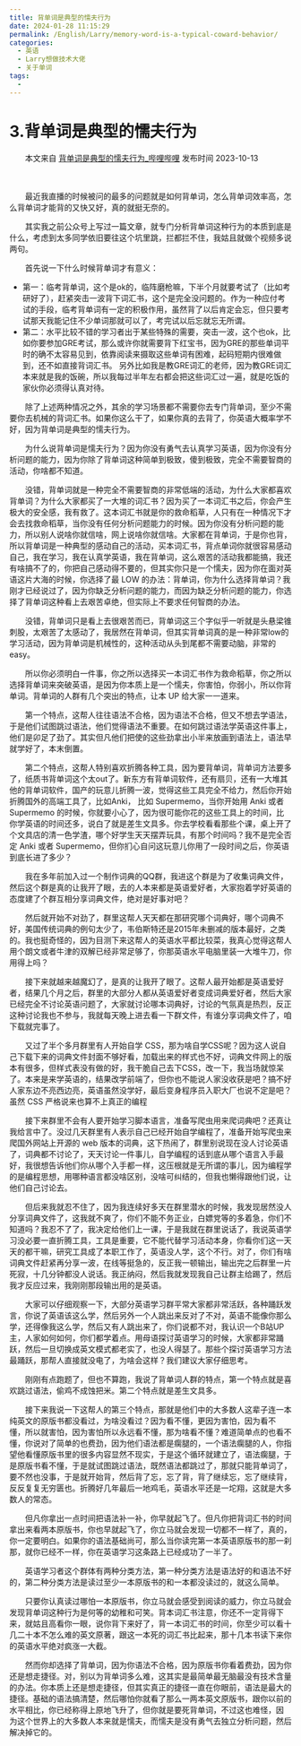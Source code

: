 ```yaml
---
title: 背单词是典型的懦夫行为
date: 2024-01-28 11:15:29
permalink: /English/Larry/memory-word-is-a-typical-coward-behavior/
categories:
  - 英语
  - Larry想做技术大佬
  - 关于单词
tags:
  - 
---
```

# 3.背单词是典型的懦夫行为

　　本文来自 [背单词是典型的懦夫行为_哔哩哔哩](https://www.bilibili.com/video/BV118411k7Mz)  发布时间 2023-10-13
<!-- more -->

　　‍

　　‍最近我直播的时候被问的最多的问题就是如何背单词，怎么背单词效率高，怎么背单词才能背的又快又好，真的‍‍就挺无奈的。

　　其实我之前公众号上写过一篇文章，就专门分析背单词这种行为的本质到底是什么，‍‍考虑到太多同学依旧要往这个坑里跳，‍‍拦都拦不住，我姑且就做个视频多说两句。

　　首先说一下什么时候背单词才有意义：

* 第一：临考背单词，这个是ok的，‍‍临阵磨枪嘛，下半个月就要考试了（比如考研好了），赶紧突击一波背下词汇书，这个是完全没问题的。‍‍‍‍作为一种应付考试的手段，临考背单词有一定的积极作用，虽然背了以后肯定会忘，但只要考试那天我能记住不少单词那就可以了，考完试以后忘就忘无所谓。‍‍
* 第二：水平比较不错的学习者出于某些特殊的需要，突击一波，‍‍这个也ok，比如你要参加GRE考试，那么或许你就需要背下红宝书，因为GRE的那些单词平时的确不太容易见到，依靠阅读来摄取这些单词有困难，起码短期内很难做到，‍‍还不如直接背词汇书。‍‍ 另外比如我是教GRE词汇的老师，因为教GRE词汇本来就是我的饭碗，‍‍所以我每过半年左右都会把这些词汇过一遍，‍‍就是吃饭的家伙你必须得认真对待。

　　除了上述两种情况之外，其余的学习场景都不需要你去专门背单词，至少不需要你去机械的背词汇书。‍‍如果你这么干了，如果你真的去背了，你英语大概率学不好，因为背单词是典型的懦夫行为。

　　为什么说背单词是懦夫行为？因为你没有勇气去认真学习英语，因为你没有分析问题的能力，‍‍因为你除了背单词这种简单到极致，傻到极致，完全不需要智商的活动，你啥都不知道。

　　没错，‍‍背单词就是一种完全不需要智商的非常低端的活动，为什么大家都喜欢背单词？为什么大家都买了一大堆的词汇书？‍‍因为买了一本词汇书之后，你会产生极大的安全感，我有救了。‍‍‍‍这本词汇书就是你的救命稻草，人只有在一种情况下才会去找救命稻草，当你没有任何分析问题能力的时候。因为你没有分析问题的能力，所以别人说啥你就信啥，网上说啥你就信啥。‍‍‍‍大家都在背单词，于是你也背，所以背单词是一种典型的感动自己的活动，买本词汇书，‍‍背点单词你就很容易感动自己，我在学习，‍‍我在认真学英语，我在背单词，这么艰苦的活动我都能搞，我还有啥搞不了的，‍‍你把自己感动得不要的，但其实你只是一个懦夫，因为你在面对英语这片大海的时候，你选择了最 LOW 的办法：背单词，‍‍你为什么选择背单词？‍‍我刚才已经说过了，因为你缺乏分析问题的能力，而因为缺乏分析问题的能力，你选择了背单词这种看上去艰苦卓绝，但实际上‍‍不要求任何智商的办法。

　　没错，背单词只是看上去很艰苦而已，‍‍背单词这三个字似乎一听就是头悬梁锥刺股，‍‍太艰苦了太感动了，我居然在背单词，但其实背单词真的是一种非常low的学习活动，‍‍因为背单词是机械性的，这种活动从头到尾都不需要动脑，非常的easy。‍‍

　　所以你必须明白一件事，你之所以选择买一本词汇书作为救命稻草，你之所以选择背单词来突破英语，‍‍是因为你本质上是一个懦夫，你害怕‍‍，你弱小，所以你背单词。背单词的人群有几个突出的特点，让本 UP 给大家一一道来。

　　第一个特点，‍‍这帮人往往语法不合格，因为语法不合格，但又不想去学语法，于是他们试图跳过语法，他们觉得语法不重要。‍‍在如何跳过语法学英语这件事上，他们是卯足了劲了。‍‍其实但凡他们把使的这些劲拿出小半来放画到语法上，语法早就学好了，本末倒置。‍‍

　　第二个特点，这帮人特别喜欢折腾各种工具，‍‍因为要背单词，背单词方法要多了，纸质书背单词这个太out了。‍‍新东方有背单词软件，还有扇贝，还有一大堆其他的背单词软件，国产的玩意儿折腾一波，‍‍觉得这些工具完全不给力，然后你开始折腾国外的高端工具了，比如Anki， 比如‍‍ Supermemo，当你开始用 Anki 或者 Supermemo 的时候，你就要小心了，因为很可能你花的这些工具上的时间‍‍，比你学英语的时间还多，说白了就是差生文具多。你去学校看看那些个课，桌上开了个文具店的清一色学渣，‍‍哪个好学生天天摆弄玩具，有那个时间吗？‍‍我不是完全否定 Anki 或者 Supermemo，但你扪心自问这玩意儿你用了一段时间之后，你英语到底长进了多少？‍‍

　　我在多年前加入过一个制作词典的QQ群，我进这个群是为了收集词典文件，然后这个群是真的让我开了眼，‍‍去的人本来都是英语爱好者，大家抱着学好英语的态度建了个群互相分享词典文件，绝对是好事对吧？‍‍

　　然后就开始不对劲了，群里这帮人天天都在那研究哪个词典好，哪个词典不好，美国传统词典的例句太少了，韦伯斯特还是2015年未删减的版本最好‍‍，之类的。‍‍我也挺奇怪的，因为目测下来这帮人的英语水平都比较菜，我真心觉得这帮人用个朗文或者牛津的双解已经非常足够了，‍‍你那英语水平电脑里装一大堆牛刀，你用得上吗？‍‍

　　接下来就越来越魔幻了，是真的让我开了眼了。‍‍这帮人最开始都是英语爱好者，结果几个月之后，群里的大部分人都从英语爱好者变成词典爱好者，‍‍然后大家已经完全不讨论英语问题了，‍‍大家就讨论哪本词典好，讨论的气氛真是热烈，反正这种讨论我也不参与，我就每天晚上进去看一下群文件，有谁分享词典文件了，‍‍咱下载就完事了。‍‍

　　又过了半个多月群里有人开始自学 CSS，那为啥自学CSS呢？‍‍因为这人说自己下载下来的词典文件封面不够好看，‍‍加载出来的样式也不好，词典文件网上的版本有很多，但样式表没有做的好，我干脆自己去下CSS，‍‍改一下，我当场就惊呆了。‍‍本来是来学英语的，结果改学前端了，但你也不能说人家没收获是吧？搞不好人家东边不亮西边亮，英语虽然没学好，最后变身程序员入职大厂也说不定是吧？虽然 CSS 严格说来也算不上真正的编程

　　接下来群里不会有人要开始学习脚本语言，准备写爬虫用来爬词典吧？还真让我给言中了。‍‍没过几天群里有人表示自己已经开始自学编程了，准备开始写爬虫来爬国外网站上开源的 web 版本的词典，这下热闹了，‍‍群里别说现在没人讨论英语了，词典都不讨论了，天天讨论一件事儿，‍‍自学编程的话到底从哪个语言入手最好，我很想告诉他们你从哪个入手都一样，这压根就是无所谓的事儿，因为编程学的是编程思想，‍‍用哪种语言都没啥区别，没啥可纠结的，但我也懒得跟他们说，让他们自己讨论去。

　　但后来我就忍不住了，‍‍因为我连续好多天在群里潜水的时候，我发现居然没人分享词典文件了，这我就不爽了，‍‍你们不能不务正业，白嫖党等的多着急，你们不知道吗？‍‍我忍不了了，我决定给他们上一课，于是我就在群里说话了，我说英语学习没必要一直折腾工具，工具是重要，‍‍它不能代替学习活动本身，你看你们这一天天的都干嘛，研究工具成了本职工作了，英语没人学，这个不行。‍‍对了，你们有啥词典文件赶紧再分享一波，在线等挺急的，反正我一顿输出，‍‍输出完之后群里一片死寂，十几分钟都没人说话。‍‍我正纳闷，然后我就发现我自己让群主给踢了，‍‍然后我才反应过来，我刚刚那段输出用的是英语。

　　大家可以仔细观察一下，大部分英语学习群平常大家都非常活跃，各种踊跃发言，你说了英语该这么学，‍‍然后另外一个人跳出来反对了不对，英语不能像你那么学，还得像我这么学，‍‍然后又有人跳出来了，你们说都不对，我认识一个B站UP主，人家如何如何，你们都学着点。用母语探讨英语学习的时候，大家都非常踊跃，然后一旦切换成英文模式都老实了，‍‍也没人得瑟了。那些个探讨英语学习方法最踊跃，那帮人直接就没电了，为啥会这样？‍‍我们建议大家仔细思考。‍‍

　　刚刚有点跑题了，但也不算跑，我说了背单词人群的特点，第一个特点就是喜欢跳过语法，偷鸡不成蚀把米。‍‍第二个特点就是差生文具多。

　　接下来我说一下这帮人的第三个特点，那就是‍‍他们中的大多数人这辈子连一本纯英文的原版书都没看过，为啥没看过？因为看不懂，更因为害怕，因为看不懂，‍‍所以就害怕，因为害怕所以永远看不懂，那为啥看不懂？‍‍难道简单点的也看不懂，你说对了简单的也费劲，因为他们语法都是瘸腿的，‍‍一个语法瘸腿的人，你指望他看懂原版书里的很多内容显然不现实，于是这个循环就建立了，语法瘸腿，于是原版书看不懂，‍‍于是就试图跳过语法，既然语法都跳过了，那就只能背单词了，要不然也没事，于是就开始背，然后背了忘，‍‍忘了背，背了继续忘，忘了继续背，反反复复无穷匮也。折腾好几年最后一地鸡毛，英语水平还是一坨翔，‍‍这就是大多数人的常态。‍‍

　　但凡你拿出一点时间把语法补一补，你早就起飞了。‍‍但凡你把背词汇书的时间拿出来看两本原版书，你也早就起飞了，你立马就会发现一切都不一样了，真的，你一定要明白。‍‍如果你的语法基础尚可，那么当你读完第一本英语原版书的那一刹那，就你已经不一样，‍‍你在英语学习这条路上已经成功了一半了。‍‍

　　英语学习者这个群体有两种分类方法，第一种分类方法是‍‍语法好的和语法不好的，第二种分类方法是读过至少一本原版书的和一本都没读过的，就这么简单。‍‍

　　只要你认真读过哪怕一本原版书，你立马就会感受到阅读的威力，你立马就会发现背单词这种行为是何等的幼稚和可笑。‍‍背本词汇书注意，你还不一定背得下来，就姑且高看你一眼，说你背下来好了，‍‍背一本词汇书的时间，你至少可以看十几二十本不怎么难的英文原著，‍‍跟这一本死的词汇书比起来，那十几本书读下来你的英语水平绝对疯涨一大截。‍‍

　　然而你却选择了背单词，因为你语法不合格，因为原版书你看着费劲，因为你还是想走捷径。‍‍对，别以为背单词多么难，这其实是最简单最无脑最没有技术含量的办法。‍‍你本质上还是想走捷径，但其实真正的捷径一直在你眼前，语法是最大的捷径。‍‍基础的语法搞清楚，然后哪怕你就看了那么一两本英文原版书，跟你以前的水平相比，你已经称得上原地飞升了，但你就是要死背单词，不过这也难怪，因为‍‍这个世界上的大多数人本来就是懦夫，而懦夫是没有勇气去独立分析问题，然后解决掉它的。‍

　　‍
